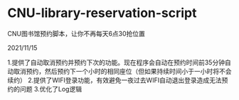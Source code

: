 # CNU-library-reservation-script
CNU图书馆预约脚本，让你不再每天6点30抢位置


2021/11/15

1.提供了自动取消预约并预约下次的功能。现在程序会自动在预约时间前35分钟自动取消预约，然后预约下一个小时的相同座位（但如果持续时间小于一小时将不会续约）
2.提供了WIFI登录功能，有效避免一夜过去WIFI自动退出登录造成无法预约的问题
3.优化了Log逻辑
